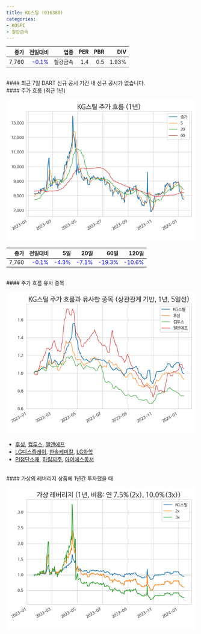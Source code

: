 ```yaml
---
title: KG스틸 (016380)
categories:
- KOSPI
- 철강금속
---
```


|**종가**|**전일대비**|**업종**|**PER**|**PBR**|**DIV**|
|-------:|-----------:|-------:|------:|------:|------:|
|7,760|<span style="color: blue">-0.1%</span>|철강금속|1.4|0.5|1.93%|

<!-- more -->

<br>
#### 최근 7일 DART 신규 공시
기간 내 신규 공시가 없습니다.

<br>
#### 주가 흐름 (최근 1년)

![016380](/assets/images/stock/016380.png)

|**종가**|**전일대비**|**5일**|**20일**|**60일**|**120일**|
|---:|-------:|--:|---:|---:|----:|
|7,760|<span style="color: blue">-0.1%</span>|<span style="color: blue">-4.3%</span>|<span style="color: blue">-7.1%</span>|<span style="color: blue">-19.3%</span>|<span style="color: blue">-10.6%</span>|

<br>
#### 주가 흐름 유사 종목

![016380](/assets/images/stock/016380_corr.png)

- [후성](/093370/), [컴투스](/078340/), [엘앤에프](/066970/)
- [LG디스플레이](/034220/), [한솔케미칼](/014680/), [LG화학](/051910/)
- [PI첨단소재](/178920/), [하림지주](/003380/), [아이에스동서](/010780/)

<br>
#### 가상의 레버리지 상품에 1년간 투자했을 때

![016380](/assets/images/stock/016380_2x.png)